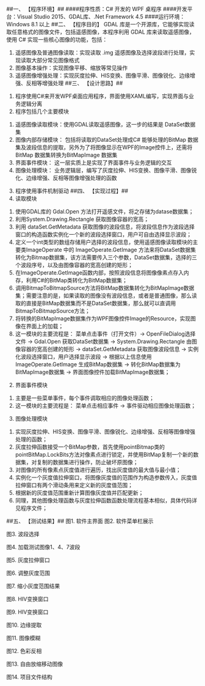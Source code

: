 ##一、	【程序环境】##
####程序性质：C# 开发的 WPF 桌程序
####开发平台：Visual Studio 2015、GDAL库、.Net Framework 4.5
####运行环境：Windows 8.1 以上
##二、	【程序目的】
GDAL 库是一个开源库，它能够实现读取任意格式的图像文件，包括遥感图像，本程序利用 GDAL 库来读取遥感图像，使用 C# 实现一些核心图像的功能，包括：
1.	遥感图像及普通图像读取：实现读取 .img 遥感图像及选择波段进行处理，实现读取大部分常见图像格式
2.	图像基本操作：实现图像平移、缩放等常见操作 
3.	遥感图像增强处理：实现灰度拉伸、HIS变换、图像平滑、图像锐化、边缘增强、反相等增强处理
##三、	【设计思路】##
1)	程序使用C#来开发WPF桌面应用程序，界面使用XAML编写，实现界面与业务逻辑分离
2)	程序包括几个主要模块
1.	遥感图像读取模块：使用GDAL读取遥感图像，这一步的结果是 DataSet数据集
2.	图像内部存储模块： 包括将读取的DataSet处理成C# 能够处理的BitMap 数据集及波段信息的提取，另外为了将图像显示在WPF的Image控件上，还需将BitMap 数据集转换为BitMapImage 数据集
3.	界面事件模块： 这一层实质上是实现了界面事件与业务逻辑的交互
4.	图像处理模块： 业务逻辑层，编写了灰度拉伸、HIS变换、图像平滑、图像锐化、边缘增强、反相等图像增强处理的函数
3)	程序使用事件机制驱动
##四、	【实现过程】##
1)	读取模块
1.	使用GDAL库的 Gdal.Open 方法打开遥感文件，将之存储为datase数据集；
2.	利用System.Drawing.Rectangle 获取图像容器的宽高；
3.	利用 dataSet.GetMetadata 获取图像的波段信息，将波段信息作为波段选择窗口的构造函数实例化一个新的波段选择窗口，用户可自由选择显示波段；
4.	定义一个int类型的数组存储用户选择的波段信息，使用遥感图像读取模块的主要类ImageOperate 中的 ImageOperate.GetImage 方法来将DataSet数据集转化为Bitmap数据集，该方法需要传入三个参数，DataSet数据集，选择的三个波段序号，以及由图像容器的宽高创建的矩形；
5.	在ImageOperate.GetImage函数内部，按照波段信息将图像像素点存入内存，利用C#的BitMap类转化为BitMap数据集；
6.	调用BitmapToBitmapSource方法将BitMap数据集转化为BitMapImage数据集；需要注意的是，如果读取的图像没有波段信息，或者是普通图像，那么读取的直接是BitMap数据集而不是DataSet数据集，那么就可以直调用BitmapToBitmapSource方法；
7.	将转换的BitMapImage数据集作为WPF图像控件Image的Resource，实现图像在界面上的加载；
8.	这一模块的主要流程是： 菜单点击事件（打开文件）-> OpenFileDialog选择文件 -> Gdal.Open 获取DataSet数据集 -> System.Drawing.Rectangle 由图像容器的宽高创建的矩形 -> dataSet.GetMetadata 获取图像波段信息 -> 实例化波段选择窗口，用户选择显示波段 -> 根据以上信息使用 ImageOperate.GetImage 生成BitMap数据集 -> 转化BitMap数据集为BitMapImage数据集 -> 界面图像控件加载BitMapImage数据集；
2)	界面事件模块
1.	主要是一些菜单事件，每个事件调取相应的图像处理函数；
2.	这一模块的主要流程是： 菜单点击相应事件 -> 事件驱动相应图像处理函数；
3)	图像处理模块
1.	实现灰度拉伸、HIS变换、图像平滑、图像锐化、边缘增强、反相等图像增强处理的函数；
2.	灰度拉伸函数接受一个BitMap参数，首先使用pointBitmap类的pointBitMap.LockBits方法对像素点进行锁定，并使用BitMap复制一个新的数据集，对复制的数据集进行操作，防止破坏原图像；
3.	对图像的所有像素点灰度值进行遍历，找出灰度值的最大值与最小值；
4.	实例化一个灰度值拉伸窗口，将图像灰度值的范围作为构造参数传入，灰度值拉伸窗口有两个滑动条用来定义新的灰度值范围；
5.	根据新的灰度值范围重新计算图像灰度值并匹配更新；
6.	同理，其他图像处理函数与灰度拉伸函数函数处理流程基本相似，具体代码详见程序文件；

##五、	【测试结果】##
图1. 软件主界面
图2. 软件菜单栏展示

图3. 波段选择

图4. 加载测试图像1、4、7波段

图5. 灰度拉伸窗口

图6. 调整灰度范围


图7. 缩小灰度范围结果

图8. HIV变换窗口

图9. HIV变换窗口

图10. 边缘提取


图11. 图像模糊


图12. 色彩反相

图13. 自由放缩移动图像

图14. 项目文件结构


